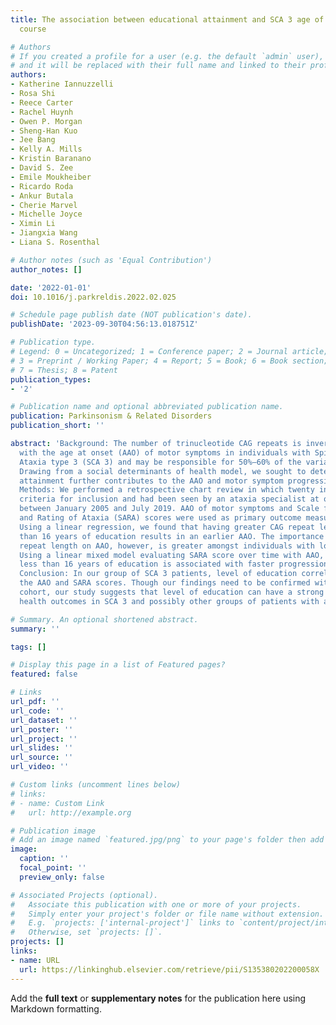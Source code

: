 ```yaml
---
title: The association between educational attainment and SCA 3 age of onset and disease
  course

# Authors
# If you created a profile for a user (e.g. the default `admin` user), write the username (folder name) here
# and it will be replaced with their full name and linked to their profile.
authors:
- Katherine Iannuzzelli
- Rosa Shi
- Reece Carter
- Rachel Huynh
- Owen P. Morgan
- Sheng-Han Kuo
- Jee Bang
- Kelly A. Mills
- Kristin Baranano
- David S. Zee
- Emile Moukheiber
- Ricardo Roda
- Ankur Butala
- Cherie Marvel
- Michelle Joyce
- Ximin Li
- Jiangxia Wang
- Liana S. Rosenthal

# Author notes (such as 'Equal Contribution')
author_notes: []

date: '2022-01-01'
doi: 10.1016/j.parkreldis.2022.02.025

# Schedule page publish date (NOT publication's date).
publishDate: '2023-09-30T04:56:13.018751Z'

# Publication type.
# Legend: 0 = Uncategorized; 1 = Conference paper; 2 = Journal article;
# 3 = Preprint / Working Paper; 4 = Report; 5 = Book; 6 = Book section;
# 7 = Thesis; 8 = Patent
publication_types:
- '2'

# Publication name and optional abbreviated publication name.
publication: Parkinsonism & Related Disorders
publication_short: ''

abstract: 'Background: The number of trinucleotide CAG repeats is inversely correlated
  with the age at onset (AAO) of motor symptoms in individuals with Spinocerebellar
  Ataxia type 3 (SCA 3) and may be responsible for 50%–60% of the variability in AAO.
  Drawing from a social determinants of health model, we sought to determine if educational
  attainment further contributes to the AAO and motor symptom progression of SCA 3.
  Methods: We performed a retrospective chart review in which twenty individuals met
  criteria for inclusion and had been seen by an ataxia specialist at our hospital
  between January 2005 and July 2019. AAO of motor symptoms and Scale for Assessment
  and Rating of Ataxia (SARA) scores were used as primary outcome measures. Results:
  Using a linear regression, we found that having greater CAG repeat length and greater
  than 16 years of education results in an earlier AAO. The importance of the CAG
  repeat length on AAO, however, is greater amongst individuals with lower education.
  Using a linear mixed model evaluating SARA score over time with AAO, we found that
  less than 16 years of education is associated with faster progression of the disease.
  Conclusion: In our group of SCA 3 patients, level of education correlated with both
  the AAO and SARA scores. Though our findings need to be confirmed with a larger
  cohort, our study suggests that level of education can have a strong influence on
  health outcomes in SCA 3 and possibly other groups of patients with ataxia.'

# Summary. An optional shortened abstract.
summary: ''

tags: []

# Display this page in a list of Featured pages?
featured: false

# Links
url_pdf: ''
url_code: ''
url_dataset: ''
url_poster: ''
url_project: ''
url_slides: ''
url_source: ''
url_video: ''

# Custom links (uncomment lines below)
# links:
# - name: Custom Link
#   url: http://example.org

# Publication image
# Add an image named `featured.jpg/png` to your page's folder then add a caption below.
image:
  caption: ''
  focal_point: ''
  preview_only: false

# Associated Projects (optional).
#   Associate this publication with one or more of your projects.
#   Simply enter your project's folder or file name without extension.
#   E.g. `projects: ['internal-project']` links to `content/project/internal-project/index.md`.
#   Otherwise, set `projects: []`.
projects: []
links:
- name: URL
  url: https://linkinghub.elsevier.com/retrieve/pii/S135380202200058X
---
```


Add the **full text** or **supplementary notes** for the publication here using Markdown formatting.
